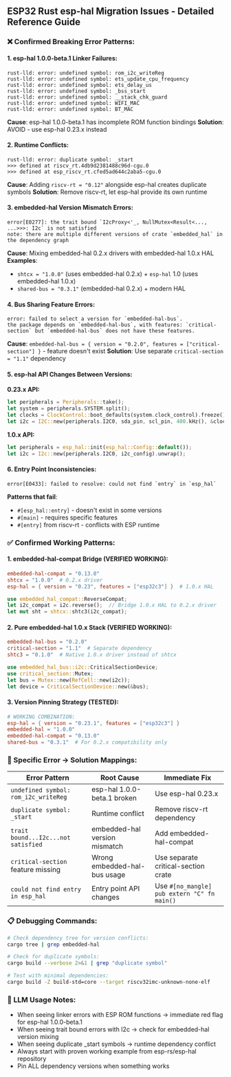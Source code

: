 ## ESP32 Rust esp-hal Migration Issues - Detailed Reference Guide

### **❌ Confirmed Breaking Error Patterns:**

#### **1. esp-hal 1.0.0-beta.1 Linker Failures:**
```
rust-lld: error: undefined symbol: rom_i2c_writeReg
rust-lld: error: undefined symbol: ets_update_cpu_frequency  
rust-lld: error: undefined symbol: ets_delay_us
rust-lld: error: undefined symbol: _bss_start
rust-lld: error: undefined symbol: __stack_chk_guard
rust-lld: error: undefined symbol: WIFI_MAC
rust-lld: error: undefined symbol: BT_MAC
```
**Cause**: esp-hal 1.0.0-beta.1 has incomplete ROM function bindings
**Solution**: AVOID - use esp-hal 0.23.x instead

#### **2. Runtime Conflicts:**
```
rust-lld: error: duplicate symbol: _start
>>> defined at riscv_rt.4db9d2381488c96d-cgu.0
>>> defined at esp_riscv_rt.cfed5ad644c2aba5-cgu.0
```
**Cause**: Adding `riscv-rt = "0.12"` alongside esp-hal creates duplicate symbols
**Solution**: Remove riscv-rt, let esp-hal provide its own runtime

#### **3. embedded-hal Version Mismatch Errors:**
```
error[E0277]: the trait bound `I2cProxy<'_, NullMutex<Result<..., ...>>>: I2c` is not satisfied
note: there are multiple different versions of crate `embedded_hal` in the dependency graph
```
**Cause**: Mixing embedded-hal 0.2.x drivers with embedded-hal 1.0.x HAL
**Examples**:
- `shtcx = "1.0.0"` (uses embedded-hal 0.2.x) + `esp-hal` 1.0 (uses embedded-hal 1.0.x)
- `shared-bus = "0.3.1"` (embedded-hal 0.2.x) + modern HAL

#### **4. Bus Sharing Feature Errors:**
```
error: failed to select a version for `embedded-hal-bus`.
the package depends on `embedded-hal-bus`, with features: `critical-section` but `embedded-hal-bus` does not have these features.
```
**Cause**: `embedded-hal-bus = { version = "0.2.0", features = ["critical-section"] }` - feature doesn't exist
**Solution**: Use separate `critical-section = "1.1"` dependency

#### **5. esp-hal API Changes Between Versions:**
**0.23.x API:**
```rust
let peripherals = Peripherals::take();
let system = peripherals.SYSTEM.split();
let clocks = ClockControl::boot_defaults(system.clock_control).freeze();
let i2c = I2C::new(peripherals.I2C0, sda_pin, scl_pin, 400.kHz(), &clocks);
```

**1.0.x API:**
```rust  
let peripherals = esp_hal::init(esp_hal::Config::default());
let i2c = I2c::new(peripherals.I2C0, i2c_config).unwrap();
```

#### **6. Entry Point Inconsistencies:**
```
error[E0433]: failed to resolve: could not find `entry` in `esp_hal`
```
**Patterns that fail**:
- `#[esp_hal::entry]` - doesn't exist in some versions
- `#[main]` - requires specific features
- `#[entry]` from riscv-rt - conflicts with ESP runtime

### **✅ Confirmed Working Patterns:**

#### **1. embedded-hal-compat Bridge (VERIFIED WORKING):**
```toml
embedded-hal-compat = "0.13.0"
shtcx = "1.0.0"  # 0.2.x driver
esp-hal = { version = "0.23", features = ["esp32c3"] }  # 1.0.x HAL
```
```rust
use embedded_hal_compat::ReverseCompat;
let i2c_compat = i2c.reverse();  // Bridge 1.0.x HAL to 0.2.x driver
let mut sht = shtcx::shtc3(i2c_compat);
```

#### **2. Pure embedded-hal 1.0.x Stack (VERIFIED WORKING):**
```toml
embedded-hal-bus = "0.2.0"
critical-section = "1.1"  # Separate dependency
shtc3 = "0.1.0"  # Native 1.0.x driver instead of shtcx
```
```rust
use embedded_hal_bus::i2c::CriticalSectionDevice;
use critical_section::Mutex;
let bus = Mutex::new(RefCell::new(i2c));
let device = CriticalSectionDevice::new(&bus);
```

#### **3. Version Pinning Strategy (TESTED):**
```toml
# WORKING COMBINATION:
esp-hal = { version = "0.23.1", features = ["esp32c3"] }
embedded-hal = "1.0.0"
embedded-hal-compat = "0.13.0"
shared-bus = "0.3.1"  # For 0.2.x compatibility only
```

### **🔧 Specific Error → Solution Mappings:**

| Error Pattern | Root Cause | Immediate Fix |
|---------------|------------|---------------|
| `undefined symbol: rom_i2c_writeReg` | esp-hal 1.0.0-beta.1 broken | Use esp-hal 0.23.x |
| `duplicate symbol: _start` | Runtime conflict | Remove riscv-rt dependency |
| `trait bound...I2c...not satisfied` | embedded-hal version mismatch | Add embedded-hal-compat |
| `critical-section` feature missing | Wrong embedded-hal-bus usage | Use separate critical-section crate |
| `could not find entry in esp_hal` | Entry point API changes | Use `#[no_mangle] pub extern "C" fn main()` |

### **📋 Debugging Commands:**
```bash
# Check dependency tree for version conflicts:
cargo tree | grep embedded-hal

# Check for duplicate symbols:
cargo build --verbose 2>&1 | grep "duplicate symbol"

# Test with minimal dependencies:
cargo build -Z build-std=core --target riscv32imc-unknown-none-elf
```

### **🎯 LLM Usage Notes:**
- When seeing linker errors with ESP ROM functions → immediate red flag for esp-hal 1.0.0-beta.1
- When seeing trait bound errors with I2c → check for embedded-hal version mixing
- When seeing duplicate _start symbols → runtime dependency conflict
- Always start with proven working example from esp-rs/esp-hal repository
- Pin ALL dependency versions when something works